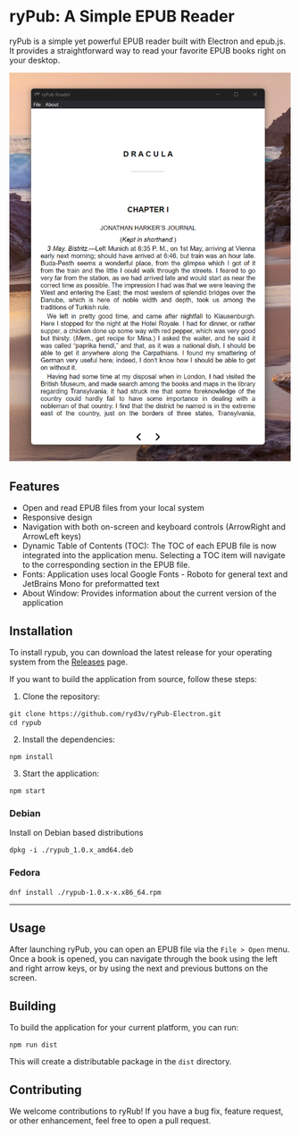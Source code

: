 ﻿# ryPub: A Simple EPUB Reader

ryPub is a simple yet powerful EPUB reader built with Electron and epub.js. It provides a straightforward way to read
your favorite EPUB books right on your desktop.

![ALT](https://github.com/ryd3v/ryPub-Electron/blob/main/Screenshot%202023-08-07%20153701.png)

## Features

- Open and read EPUB files from your local system
- Responsive design
- Navigation with both on-screen and keyboard controls (ArrowRight and ArrowLeft keys)
- Dynamic Table of Contents (TOC): The TOC of each EPUB file is now integrated into the application menu. Selecting a
  TOC item will navigate to the corresponding section in the EPUB file.
- Fonts: Application uses local Google Fonts - Roboto for general text and JetBrains Mono for preformatted text
- About Window: Provides information about the current version of the application

## Installation

To install rypub, you can download the latest release for your operating system from
the [Releases](https://github.com/ryd3v/ryPub-Electron/releases) page.

If you want to build the application from source, follow these steps:

1. Clone the repository:

```
git clone https://github.com/ryd3v/ryPub-Electron.git
cd rypub
```

2. Install the dependencies:

```
npm install
```

3. Start the application:

```
npm start
```

### Debian

Install on Debian based distributions

```
dpkg -i ./rypub_1.0.x_amd64.deb
```

### Fedora

```
dnf install ./rypub-1.0.x-x.x86_64.rpm
```

---

## Usage

After launching ryPub, you can open an EPUB file via the `File > Open` menu. Once a book is opened, you can navigate
through the book using the left and right arrow keys, or by using the next and previous buttons on the screen.

## Building

To build the application for your current platform, you can run:

```
npm run dist
```

This will create a distributable package in the `dist` directory.

## Contributing

We welcome contributions to ryRub! If you have a bug fix, feature request, or other enhancement, feel free to open a
pull request.
